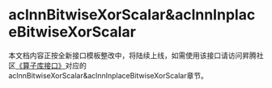 # aclnnBitwiseXorScalar&aclnnInplaceBitwiseXorScalar

本文档内容正按全新接口模板整改中，将陆续上线，如需使用该接口请访问昇腾社区[《算子库接口》](https://hiascend.com/document/redirect/CannCommunityOplist)对应的aclnnBitwiseXorScalar&aclnnInplaceBitwiseXorScalar章节。